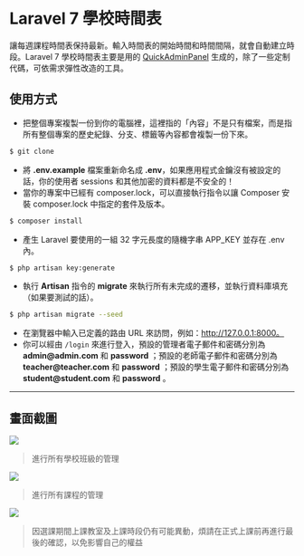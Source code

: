 # Laravel 7 學校時間表

讓每週課程時間表保持最新。輸入時間表的開始時間和時間間隔，就會自動建立時段。Laravel 7 學校時間表主要是用的 [QuickAdminPanel](https://quickadminpanel.com) 生成的，除了一些定制代碼，可依需求彈性改造的工具。

## 使用方式
- 把整個專案複製一份到你的電腦裡，這裡指的「內容」不是只有檔案，而是指所有整個專案的歷史紀錄、分支、標籤等內容都會複製一份下來。
```sh
$ git clone
```
- 將 __.env.example__ 檔案重新命名成 __.env__，如果應用程式金鑰沒有被設定的話，你的使用者 sessions 和其他加密的資料都是不安全的！
- 當你的專案中已經有 composer.lock，可以直接執行指令以讓 Composer 安裝 composer.lock 中指定的套件及版本。
```sh
$ composer install
```
- 產⽣ Laravel 要使用的一組 32 字元長度的隨機字串 APP_KEY 並存在 .env 內。
```sh
$ php artisan key:generate
```
- 執行 __Artisan__ 指令的 __migrate__ 來執行所有未完成的遷移，並執行資料庫填充（如果要測試的話）。
```sh
$ php artisan migrate --seed
```
- 在瀏覽器中輸入已定義的路由 URL 來訪問，例如：http://127.0.0.1:8000。
- 你可以經由 `/login` 來進行登入，預設的管理者電子郵件和密碼分別為 __admin@admin.com__ 和 __password__ ；預設的老師電子郵件和密碼分別為 __teacher@teacher.com__ 和 __password__ ；預設的學生電子郵件和密碼分別為 __student@student.com__ 和 __password__ 。

----

## 畫面截圖
![](https://i.imgur.com/DhsLEq1.png)
> 進行所有學校班級的管理

![](https://i.imgur.com/hbOhQcz.png)
> 進行所有課程的管理

![](https://i.imgur.com/Nw91HLY.png)
> 因選課期間上課教室及上課時段仍有可能異動，煩請在正式上課前再進行最後的確認，以免影響自己的權益